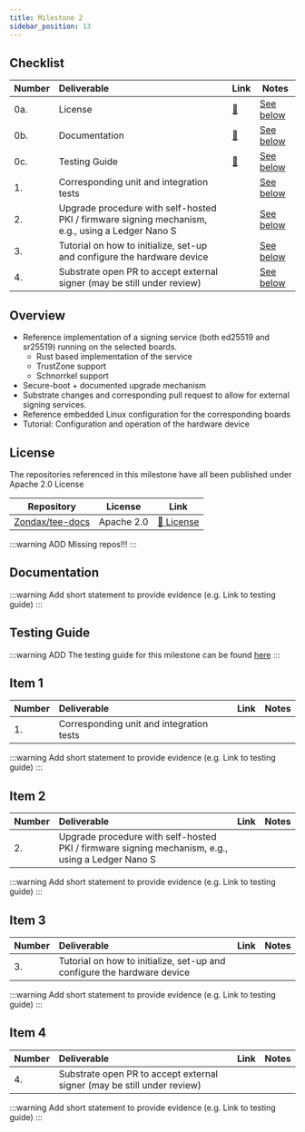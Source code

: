 ```yaml
---
title: Milestone 2
sidebar_position: 13
---
```


## Checklist

| Number | Deliverable                                                                                      | Link                     | Notes                       |
| ------ | :----------------------------------------------------------------------------------------------- | ------------------------ | --------------------------- |
| 0a.    | License                                                                                          | [:link:](#license)       | [See below](#license)       |
| 0b.    | Documentation                                                                                    | [:link:](#documentation) | [See below](#documentation) |
| 0c.    | Testing Guide                                                                                    | [:link:](#testing-guide) | [See below](#testing-guide) |
| 1.     | Corresponding unit and integration tests                                                         |                          | [See below](#item-1)        |
| 2.     | Upgrade procedure with self-hosted PKI / firmware signing mechanism, e.g., using a Ledger Nano S |                          | [See below](#item-2)        |
| 3.     | Tutorial on how to initialize, set-up and configure the hardware device                          |                          | [See below](#item-3)        |
| 4.     | Substrate open PR to accept external signer (may be still under review)                          |                          | [See below](#item-4)        |

## Overview

- Reference implementation of a signing service (both ed25519 and sr25519) running on
  the selected boards.
  - Rust based implementation of the service
  - TrustZone support
  - Schnorrkel support
- Secure-boot + documented upgrade mechanism
- Substrate changes and corresponding pull request to allow for external signing services.
- Reference embedded Linux configuration for the corresponding boards
- Tutorial: Configuration and operation of the hardware device

## License

The repositories referenced in this milestone have all been published under Apache 2.0 License

| Repository                                            | License    | Link                                                                               |
| ----------------------------------------------------- | ---------- | ---------------------------------------------------------------------------------- |
| [Zondax/tee-docs](https://github.com/Zondax/tee-docs) | Apache 2.0 | [:page_facing_up: License](https://github.com/Zondax/tee-docs/blob/master/LICENSE) |

:::warning
ADD Missing repos!!!
:::

## Documentation

:::warning
Add short statement to provide evidence (e.g. Link to testing guide)
:::

## Testing Guide

:::warning
ADD The testing guide for this milestone can be found [here](../testing/hello_rustee.md)
:::

## Item 1

| Number | Deliverable                              | Link | Notes |
| ------ | :--------------------------------------- | ---- | ----- |
| 1.     | Corresponding unit and integration tests |      |       |

:::warning
Add short statement to provide evidence (e.g. Link to testing guide)
:::

## Item 2

| Number | Deliverable                                                                                      | Link | Notes |
| ------ | :----------------------------------------------------------------------------------------------- | ---- | ----- |
| 2.     | Upgrade procedure with self-hosted PKI / firmware signing mechanism, e.g., using a Ledger Nano S |      |       |

:::warning
Add short statement to provide evidence (e.g. Link to testing guide)
:::

## Item 3

| Number | Deliverable                                                             | Link | Notes |
| ------ | :---------------------------------------------------------------------- | ---- | ----- |
| 3.     | Tutorial on how to initialize, set-up and configure the hardware device |      |       |

:::warning
Add short statement to provide evidence (e.g. Link to testing guide)
:::

## Item 4

| Number | Deliverable                                                             | Link | Notes |
| ------ | :---------------------------------------------------------------------- | ---- | ----- |
| 4.     | Substrate open PR to accept external signer (may be still under review) |      |       |

:::warning
Add short statement to provide evidence (e.g. Link to testing guide)
:::
